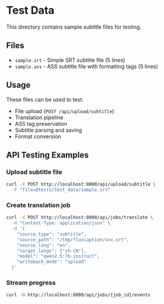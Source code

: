 # Test Data

This directory contains sample subtitle files for testing.

## Files

- `sample.srt` - Simple SRT subtitle file (5 lines)
- `sample.ass` - ASS subtitle file with formatting tags (5 lines)

## Usage

These files can be used to test:
- File upload (`POST /api/upload/subtitle`)
- Translation pipeline
- ASS tag preservation
- Subtitle parsing and saving
- Format conversion

## API Testing Examples

### Upload subtitle file

```bash
curl -X POST http://localhost:8000/api/upload/subtitle \
  -F "file=@tests/test_data/sample.srt"
```

### Create translation job

```bash
curl -X POST http://localhost:8000/api/jobs/translate \
  -H "Content-Type: application/json" \
  -d '{
    "source_type": "subtitle",
    "source_path": "/tmp/fluxcaption/xxx.srt",
    "source_lang": "en",
    "target_langs": ["zh-CN"],
    "model": "qwen2.5:7b-instruct",
    "writeback_mode": "upload"
  }'
```

### Stream progress

```bash
curl -N http://localhost:8000/api/jobs/{job_id}/events
```
